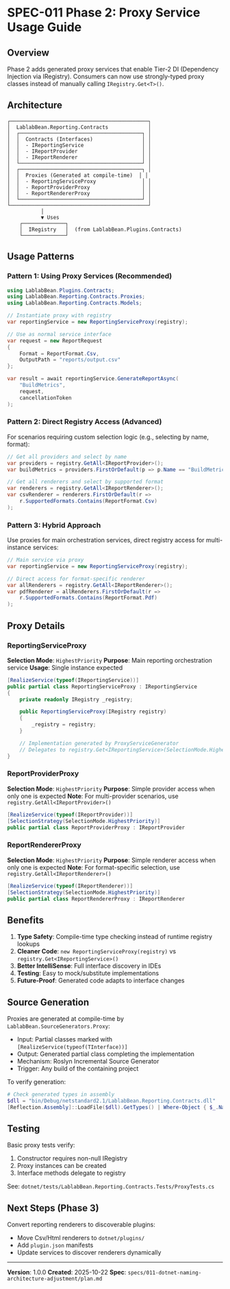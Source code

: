 # SPEC-011 Phase 2: Proxy Service Usage Guide

## Overview

Phase 2 adds generated proxy services that enable Tier-2 DI (Dependency Injection via IRegistry). Consumers can now use strongly-typed proxy classes instead of manually calling `IRegistry.Get<T>()`.

## Architecture

```
┌─────────────────────────────────────────────┐
│  LablabBean.Reporting.Contracts             │
│  ┌────────────────────────────────────────┐ │
│  │  Contracts (Interfaces)                │ │
│  │  - IReportingService                   │ │
│  │  - IReportProvider                     │ │
│  │  - IReportRenderer                     │ │
│  └────────────────────────────────────────┘ │
│  ┌────────────────────────────────────────┐ │
│  │  Proxies (Generated at compile-time)  │ │
│  │  - ReportingServiceProxy               │ │
│  │  - ReportProviderProxy                 │ │
│  │  - ReportRendererProxy                 │ │
│  └────────────────────────────────────────┘ │
└─────────────────────────────────────────────┘
           │
           ▼ Uses
    ┌──────────────┐
    │  IRegistry   │  (from LablabBean.Plugins.Contracts)
    └──────────────┘
```

## Usage Patterns

### Pattern 1: Using Proxy Services (Recommended)

```csharp
using LablabBean.Plugins.Contracts;
using LablabBean.Reporting.Contracts.Proxies;
using LablabBean.Reporting.Contracts.Models;

// Instantiate proxy with registry
var reportingService = new ReportingServiceProxy(registry);

// Use as normal service interface
var request = new ReportRequest
{
    Format = ReportFormat.Csv,
    OutputPath = "reports/output.csv"
};

var result = await reportingService.GenerateReportAsync(
    "BuildMetrics",
    request,
    cancellationToken
);
```

### Pattern 2: Direct Registry Access (Advanced)

For scenarios requiring custom selection logic (e.g., selecting by name, format):

```csharp
// Get all providers and select by name
var providers = registry.GetAll<IReportProvider>();
var buildMetrics = providers.FirstOrDefault(p => p.Name == "BuildMetrics");

// Get all renderers and select by supported format
var renderers = registry.GetAll<IReportRenderer>();
var csvRenderer = renderers.FirstOrDefault(r =>
    r.SupportedFormats.Contains(ReportFormat.Csv)
);
```

### Pattern 3: Hybrid Approach

Use proxies for main orchestration services, direct registry access for multi-instance services:

```csharp
// Main service via proxy
var reportingService = new ReportingServiceProxy(registry);

// Direct access for format-specific renderer
var allRenderers = registry.GetAll<IReportRenderer>();
var pdfRenderer = allRenderers.FirstOrDefault(r =>
    r.SupportedFormats.Contains(ReportFormat.Pdf)
);
```

## Proxy Details

### ReportingServiceProxy

**Selection Mode**: `HighestPriority`
**Purpose**: Main reporting orchestration service
**Usage**: Single instance expected

```csharp
[RealizeService(typeof(IReportingService))]
public partial class ReportingServiceProxy : IReportingService
{
    private readonly IRegistry _registry;

    public ReportingServiceProxy(IRegistry registry)
    {
        _registry = registry;
    }

    // Implementation generated by ProxyServiceGenerator
    // Delegates to registry.Get<IReportingService>(SelectionMode.HighestPriority)
}
```

### ReportProviderProxy

**Selection Mode**: `HighestPriority`
**Purpose**: Simple provider access when only one is expected
**Note**: For multi-provider scenarios, use `registry.GetAll<IReportProvider>()`

```csharp
[RealizeService(typeof(IReportProvider))]
[SelectionStrategy(SelectionMode.HighestPriority)]
public partial class ReportProviderProxy : IReportProvider
```

### ReportRendererProxy

**Selection Mode**: `HighestPriority`
**Purpose**: Simple renderer access when only one is expected
**Note**: For format-specific selection, use `registry.GetAll<IReportRenderer>()`

```csharp
[RealizeService(typeof(IReportRenderer))]
[SelectionStrategy(SelectionMode.HighestPriority)]
public partial class ReportRendererProxy : IReportRenderer
```

## Benefits

1. **Type Safety**: Compile-time type checking instead of runtime registry lookups
2. **Cleaner Code**: `new ReportingServiceProxy(registry)` vs `registry.Get<IReportingService>()`
3. **Better IntelliSense**: Full interface discovery in IDEs
4. **Testing**: Easy to mock/substitute implementations
5. **Future-Proof**: Generated code adapts to interface changes

## Source Generation

Proxies are generated at compile-time by `LablabBean.SourceGenerators.Proxy`:

- Input: Partial classes marked with `[RealizeService(typeof(TInterface))]`
- Output: Generated partial class completing the implementation
- Mechanism: Roslyn Incremental Source Generator
- Trigger: Any build of the containing project

To verify generation:

```powershell
# Check generated types in assembly
$dll = "bin/Debug/netstandard2.1/LablabBean.Reporting.Contracts.dll"
[Reflection.Assembly]::LoadFile($dll).GetTypes() | Where-Object { $_.Name -like "*Proxy" }
```

## Testing

Basic proxy tests verify:

1. Constructor requires non-null IRegistry
2. Proxy instances can be created
3. Interface methods delegate to registry

See: `dotnet/tests/LablabBean.Reporting.Contracts.Tests/ProxyTests.cs`

## Next Steps (Phase 3)

Convert reporting renderers to discoverable plugins:

- Move Csv/Html renderers to `dotnet/plugins/`
- Add `plugin.json` manifests
- Update services to discover renderers dynamically

---
**Version**: 1.0.0
**Created**: 2025-10-22
**Spec**: `specs/011-dotnet-naming-architecture-adjustment/plan.md`
